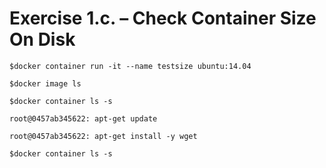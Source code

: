 # Exercise 1.c. – Check Container Size On Disk

```
$docker container run -it --name testsize ubuntu:14.04
```

```
$docker image ls
```

```
$docker container ls -s
```

```
root@0457ab345622: apt-get update
```


```
root@0457ab345622: apt-get install -y wget
```

```
$docker container ls -s
```


